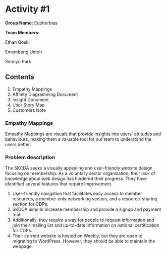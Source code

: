 # Activity #1 

**Group Name:**
Euphorbias

**Team Members:**

Ethan Goski 

Emembong Umoh

Seonyu Park 

## Contents
1. Empathy Mappings
2. Affinity Diagramming Document
3. Insight Document
4. User Story Map
5. Customers Note

### Empathy Mappings
Empathy Mappings are visuals that provide insights into users' attitudes and behaviours, making them a valuable tool for our team to understand the users better.

### Problem description

The SKCDA seeks a visually appealing and user-friendly website design focusing on membership. As a voluntary sector organization, their lack of knowledge about web design has hindered their progress. They have identified several features that require improvement.

1. User-friendly navigation that facilitates easy access to member resources, a member-only networking section, and a resource-sharing section for CDPs.
2. SKDCA aims to increase membership and provide a signup and payment tool.
3. Additionally, they require a way for people to request information and join their mailing list and up-to-date information on national certification for CDPs.
4. Their current website is hosted on Weebly, but they are open to migrating to WordPress. However, they should be able to maintain the webpage.
